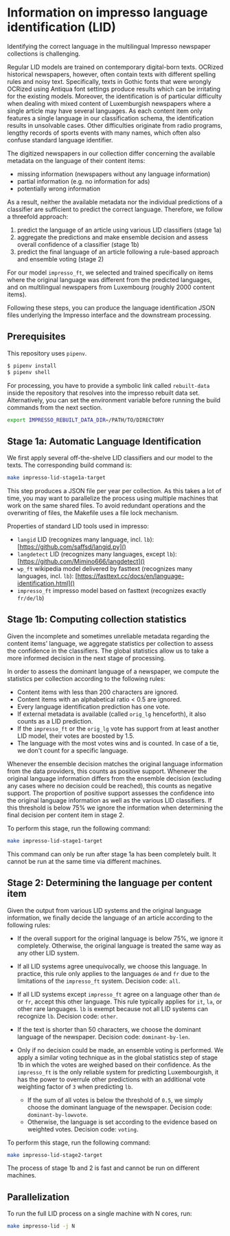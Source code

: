 # Information on impresso language identification (LID)

Identifying the correct language in the multilingual Impresso newspaper collections is challenging. 

Regular LID models are trained on contemporary digital-born texts. OCRized historical newspapers, however, often contain texts with different spelling rules and noisy text. Specifically, texts in Gothic fonts that were wrongly OCRized using Antiqua font settings produce results which can be irritating for the existing models. Moreover, the identification is of particular difficulty when dealing with mixed content of Luxemburgish newspapers where a single article may have several languages. As each content item only features a single language in our classification schema, the identification results in unsolvable cases. Other difficulties originate from radio programs, lengthy records of sports events with many names, which often also confuse standard language identifier.



The digitized newspapers in our collection differ concerning the available metadata on the language of their content items:

* missing information (newspapers without any language information)
* partial information (e.g. no information for ads)
* potentially wrong information



As a result, neither the available metadata nor the individual predictions of a classifier are sufficient to predict the correct language. Therefore, we follow a threefold approach:

1. predict the language of an article using various LID classifiers (stage 1a)
2. aggregate the predictions and make ensemble decision and assess overall confidence of a classifier (stage 1b)
3. predict the final language of an article following a rule-based approach and ensemble voting (stage 2)



For our model `impresso_ft`, we selected and trained specifically on items where the original language was different from the predicted languages, and on multilingual newspapers from Luxembourg (roughly 2000 content items).

Following these steps, you can produce the language identification JSON files underlying the Impresso interface and the downstream processing.

## Prerequisites

This repository uses `pipenv`.

```bash
$ pipenv install  
$ pipenv shell
```

For processing, you have to provide a symbolic link called `rebuilt-data` inside the repository that resolves into the impresso rebuilt data set. Alternatively, you can set the environment variable before running the build commands from the next section.

```bash
export IMPRESSO_REBUILT_DATA_DIR=/PATH/TO/DIRECTORY
```


## Stage 1a: Automatic Language Identification

We first apply several off-the-shelve LID classifiers and our model to the
texts. The corresponding build command is:

```bash
make impresso-lid-stage1a-target
```

This step produces a JSON file per year per collection. As this takes a lot of time, you may want to parallelize the process using multiple machines that work on the same shared files. To avoid redundant operations and the overwriting of files, the Makefile uses a file lock mechanism.

Properties of standard LID tools used in impresso:

  - `langid` LID (recognizes many language, incl. `lb`):
    [https://github.com/saffsd/langid.py]()
  - `langdetect` LID (recognizes many languages, except `lb`):
    [https://github.com/Mimino666/langdetect]()
  - `wp_ft` wikipedia model delivered by fasttext (recognizes many languages,
      incl. `lb`): [https://fasttext.cc/docs/en/language-identification.html]()
  - `impresso_ft` impresso model based on fasttext (recognizes exactly `fr/de/lb`)


## Stage 1b: Computing collection statistics

Given the incomplete and sometimes unreliable metadata regarding the content items' language, we aggregate statistics per collection to assess the confidence in the classifiers. The global statistics allow us to take a more informed decision in the next stage of processing.

In order to assess the dominant language of a newspaper, we compute the statistics per collection according to the following rules:

  - Content items with less than 200 characters are ignored.
  - Content items with an alphabetical ratio < 0.5 are ignored.
  - Every language identification prediction has one vote.
  - If external metadata is available (called `orig_lg` henceforth), it also counts as
    a LID prediction.
  - If the `impresso_ft` or the `orig_lg` vote has support from at least another LID
    model, their votes are boosted by 1.5.
  - The language with the most votes wins and is counted. In case of a tie, we
    don't count for a specific language.

Whenever the ensemble decision matches the original language information from the data providers, this counts as positive support. Whenever the original language information differs from the ensemble decision (excluding any cases where no decision could be reached), this counts as negative support. The proportion of positive support assesses the confidence into the original language information as well as the various LID classifiers. If this threshold is below 75% we ignore the information when determining the final decision per content item in stage 2.

To perform this stage, run the following command:

```bash
make impresso-lid-stage1-target
```

This command can only be run after stage 1a has been completely built. It cannot be run at the same time via different machines. 

## Stage 2: Determining the language per content item

Given the output from various LID systems and the original language information, we finally decide the language of an article according to the following rules:

 - If the overall support for the original language is below 75%, we ignore it completely. Otherwise, the original language is treated the same way as any other LID system.

 - If all LID systems agree unequivocally, we choose this language. In practice, this rule only applies to the languages `de` and `fr` due to the limitations of the `impresso_ft` system. Decision code: `all`.

 - If all LID systems except `impresso_ft` agree on a language other than `de` or `fr`, accept this other language. This rule typically applies for `it`, `la`, or other rare languages.  `lb` is exempt because not all LID systems can recognize `lb`. Decision code: `other`.

 - If the text is shorter than 50 characters, we choose the dominant language of the newspaper. Decision code: `dominant-by-len`.

 - Only if no decision could be made, an ensemble voting is performed. We apply a similar voting technique as in the global statistics step of stage 1b in which the votes are weighed based on their confidence. As the `impresso_ft` is the only reliable system for predicting Luxembourgish, it has the power to overrule other predictions with an additional vote weighting factor of `3` when predicting `lb`.
   
    - If the sum of all votes is below the threshold of `0.5`, we simply choose the dominant language of the newspaper. Decision code: `dominant-by-lowvote`.
    - Otherwise, the language is set according to the evidence based on weighted votes. Decision code: `voting`.

To perform this stage, run the following command:

```bash
make impresso-lid-stage2-target
```

The process of stage 1b and 2 is fast and cannot be run on different machines.

## Parallelization
To run the full LID process on a single machine with N cores, run:

```bash
make impresso-lid -j N
```
